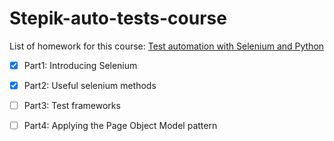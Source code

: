 # Stepik-auto-tests-course
List of homework for this course:
[Test automation with Selenium and Python](https://stepik.org/course/575/syllabus)
- [x] Part1: Introducing Selenium
- [x] Part2: Useful selenium methods
- [ ] Part3: Test frameworks
- [ ] Part4: Applying the Page Object Model pattern

 

